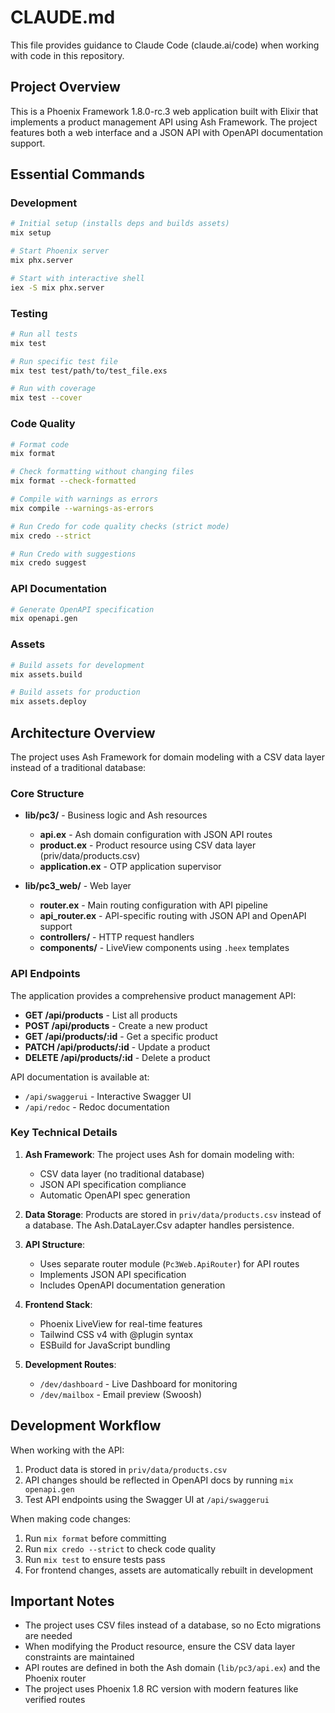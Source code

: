 # CLAUDE.md

This file provides guidance to Claude Code (claude.ai/code) when working with code in this repository.

## Project Overview

This is a Phoenix Framework 1.8.0-rc.3 web application built with Elixir that implements a product management API using Ash Framework. The project features both a web interface and a JSON API with OpenAPI documentation support.

## Essential Commands

### Development
```bash
# Initial setup (installs deps and builds assets)
mix setup

# Start Phoenix server
mix phx.server

# Start with interactive shell
iex -S mix phx.server
```

### Testing
```bash
# Run all tests
mix test

# Run specific test file
mix test test/path/to/test_file.exs

# Run with coverage
mix test --cover
```

### Code Quality
```bash
# Format code
mix format

# Check formatting without changing files
mix format --check-formatted

# Compile with warnings as errors
mix compile --warnings-as-errors

# Run Credo for code quality checks (strict mode)
mix credo --strict

# Run Credo with suggestions
mix credo suggest
```

### API Documentation
```bash
# Generate OpenAPI specification
mix openapi.gen
```

### Assets
```bash
# Build assets for development
mix assets.build

# Build assets for production
mix assets.deploy
```

## Architecture Overview

The project uses Ash Framework for domain modeling with a CSV data layer instead of a traditional database:

### Core Structure
- **lib/pc3/** - Business logic and Ash resources
  - **api.ex** - Ash domain configuration with JSON API routes
  - **product.ex** - Product resource using CSV data layer (priv/data/products.csv)
  - **application.ex** - OTP application supervisor

- **lib/pc3_web/** - Web layer
  - **router.ex** - Main routing configuration with API pipeline
  - **api_router.ex** - API-specific routing with JSON API and OpenAPI support
  - **controllers/** - HTTP request handlers
  - **components/** - LiveView components using `.heex` templates

### API Endpoints
The application provides a comprehensive product management API:
- **GET /api/products** - List all products
- **POST /api/products** - Create a new product
- **GET /api/products/:id** - Get a specific product
- **PATCH /api/products/:id** - Update a product
- **DELETE /api/products/:id** - Delete a product

API documentation is available at:
- `/api/swaggerui` - Interactive Swagger UI
- `/api/redoc` - Redoc documentation

### Key Technical Details

1. **Ash Framework**: The project uses Ash for domain modeling with:
   - CSV data layer (no traditional database)
   - JSON API specification compliance
   - Automatic OpenAPI spec generation

2. **Data Storage**: Products are stored in `priv/data/products.csv` instead of a database. The Ash.DataLayer.Csv adapter handles persistence.

3. **API Structure**: 
   - Uses separate router module (`Pc3Web.ApiRouter`) for API routes
   - Implements JSON API specification
   - Includes OpenAPI documentation generation

4. **Frontend Stack**:
   - Phoenix LiveView for real-time features
   - Tailwind CSS v4 with @plugin syntax
   - ESBuild for JavaScript bundling

5. **Development Routes**:
   - `/dev/dashboard` - Live Dashboard for monitoring
   - `/dev/mailbox` - Email preview (Swoosh)

## Development Workflow

When working with the API:
1. Product data is stored in `priv/data/products.csv`
2. API changes should be reflected in OpenAPI docs by running `mix openapi.gen`
3. Test API endpoints using the Swagger UI at `/api/swaggerui`

When making code changes:
1. Run `mix format` before committing
2. Run `mix credo --strict` to check code quality
3. Run `mix test` to ensure tests pass
4. For frontend changes, assets are automatically rebuilt in development

## Important Notes

- The project uses CSV files instead of a database, so no Ecto migrations are needed
- When modifying the Product resource, ensure the CSV data layer constraints are maintained
- API routes are defined in both the Ash domain (`lib/pc3/api.ex`) and the Phoenix router
- The project uses Phoenix 1.8 RC version with modern features like verified routes